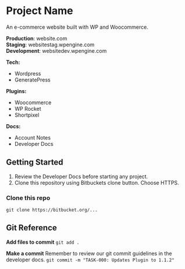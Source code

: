 # Project Name
<!-- Brief Description of the Website -->
An e-commerce website built with WP and Woocommerce. 

**Production**: website.com  
**Staging**: websitestag.wpengine.com  
**Development**: websitedev.wpengine.com

**Tech:** 
- Wordpress 
- GeneratePress

**Plugins:** 
- Woocommerce
- WP Rocket
- Shortpixel

**Docs:**
- Account Notes
- Developer Docs
    
## Getting Started
1. Review the Developer Docs before starting any project. 
2. Clone this repository using Bitbuckets clone button. Choose HTTPS. 


### Clone this repo
``` git clone https://bitbucket.org/... ```

## Git Reference

**Add files to commit**
```git add . ```

**Make a commit**
Remember to review our git commit guidelines in the developer docs. 
```git commit -m "TASK-000: Updates Plugin to 1.1.2"```



